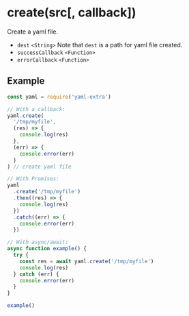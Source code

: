 # create(src[, callback])

Create a yaml file.

- `dest` `<String>` Note that `dest` is a path for yaml file created.
- `successCallback` `<Function>`
- `errorCallback` `<Function>`

## Example

```js
const yaml = require('yaml-extra')

// With a callback:
yaml.create(
  '/tmp/myfile',
  (res) => {
    console.log(res)
  },
  (err) => {
    console.error(err)
  }
) // create yaml file

// With Promises:
yaml
  .create('/tmp/myfile')
  .then((res) => {
    console.log(res)
  })
  .catch((err) => {
    console.error(err)
  })

// With async/await:
async function example() {
  try {
    const res = await yaml.create('/tmp/myfile')
    console.log(res)
  } catch (err) {
    console.error(err)
  }
}

example()
```
